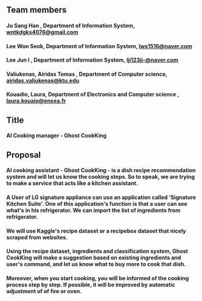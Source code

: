 ## Team members

#### Ju Sang Han , Department of Information System, wntkdgks4076@gmail.com 

#### Lee Won Seok, Department of Information System, lws1516@naver.com

#### Lee Jun I , Department of Information System, lji123ji-@naver.com 

#### Valiukenas, Airidas Tomas , Department of Computer science, airidas.valiukenas@ktu.edu

#### Kouadio, Laura, Department of Electronics and Computer science , laura.kouaio@ensea.fr 

## Title
#### AI Cooking manager - Ghost CookKing

## Proposal

#### AI cooking assistant - Ghost CookKing - is a dish recipe recommendation system and will let us know the cooking steps. So to speak, we are trying to make a service that acts like a kitchen assistant.
#### A User of LG signature appliance can use an application called 'Signature Kitchen Suite'. One of this application's function is that a user can see what's in his refrigerator. We can import the list of ingredients from refrigerator.
#### We will use Kaggle's recipe dataset or a recipebox dataset that nicely scraped from websites.
#### Using the recipe dataset, ingredients and classification system, Ghost CookKing will make a suggestion based on existing ingredients and user's command, and let us know what to buy more to cook that dish.
#### Moreover, when you start cooking, you will be informed of the cooking process step by step. If possible, it will be improved by automatic adjustment of of fire or oven.
